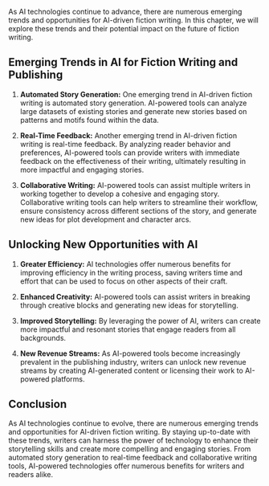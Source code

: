 
As AI technologies continue to advance, there are numerous emerging trends and opportunities for AI-driven fiction writing. In this chapter, we will explore these trends and their potential impact on the future of fiction writing.

Emerging Trends in AI for Fiction Writing and Publishing
--------------------------------------------------------

1. **Automated Story Generation:** One emerging trend in AI-driven fiction writing is automated story generation. AI-powered tools can analyze large datasets of existing stories and generate new stories based on patterns and motifs found within the data.

2. **Real-Time Feedback:** Another emerging trend in AI-driven fiction writing is real-time feedback. By analyzing reader behavior and preferences, AI-powered tools can provide writers with immediate feedback on the effectiveness of their writing, ultimately resulting in more impactful and engaging stories.

3. **Collaborative Writing:** AI-powered tools can assist multiple writers in working together to develop a cohesive and engaging story. Collaborative writing tools can help writers to streamline their workflow, ensure consistency across different sections of the story, and generate new ideas for plot development and character arcs.

Unlocking New Opportunities with AI
-----------------------------------

1. **Greater Efficiency:** AI technologies offer numerous benefits for improving efficiency in the writing process, saving writers time and effort that can be used to focus on other aspects of their craft.

2. **Enhanced Creativity:** AI-powered tools can assist writers in breaking through creative blocks and generating new ideas for storytelling.

3. **Improved Storytelling:** By leveraging the power of AI, writers can create more impactful and resonant stories that engage readers from all backgrounds.

4. **New Revenue Streams:** As AI-powered tools become increasingly prevalent in the publishing industry, writers can unlock new revenue streams by creating AI-generated content or licensing their work to AI-powered platforms.

Conclusion
----------

As AI technologies continue to evolve, there are numerous emerging trends and opportunities for AI-driven fiction writing. By staying up-to-date with these trends, writers can harness the power of technology to enhance their storytelling skills and create more compelling and engaging stories. From automated story generation to real-time feedback and collaborative writing tools, AI-powered technologies offer numerous benefits for writers and readers alike.
